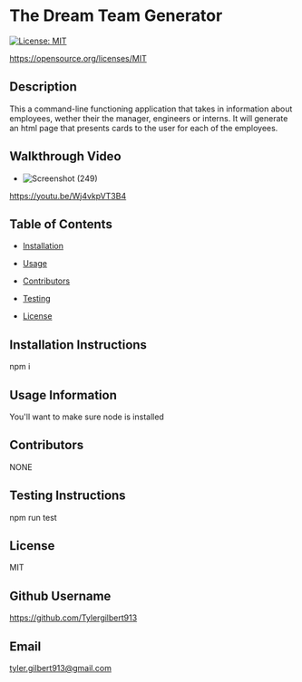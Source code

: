 
    
# The Dream Team Generator
    
[![License: MIT](https://img.shields.io/badge/License-MIT-yellow.svg)](https://opensource.org/licenses/MIT)

https://opensource.org/licenses/MIT
    
## Description 
    
This a command-line functioning application that takes in information about employees, wether their the manager, engineers or interns. It will generate an html page that presents cards to the user for each of the employees.

## Walkthrough Video

 * ![Screenshot (249)](https://user-images.githubusercontent.com/73138234/119576750-59d07380-bd87-11eb-9583-ddd33f789649.png)

https://youtu.be/Wj4vkpVT3B4

## Table of Contents
    
* [Installation](#installation)
    
* [Usage](#usage)
    
* [Contributors](#contributing)
    
* [Testing](#test)
    
* [License](#license)
    
## Installation Instructions
    
npm i 
    
## Usage Information 
    
You'll want to make sure node is installed
    
## Contributors 
    
NONE
    
## Testing Instructions 
    
npm run test
    
## License
    
MIT
    
## Github Username
    
https://github.com/Tylergilbert913
    
## Email
    
tyler.gilbert913@gmail.com
    